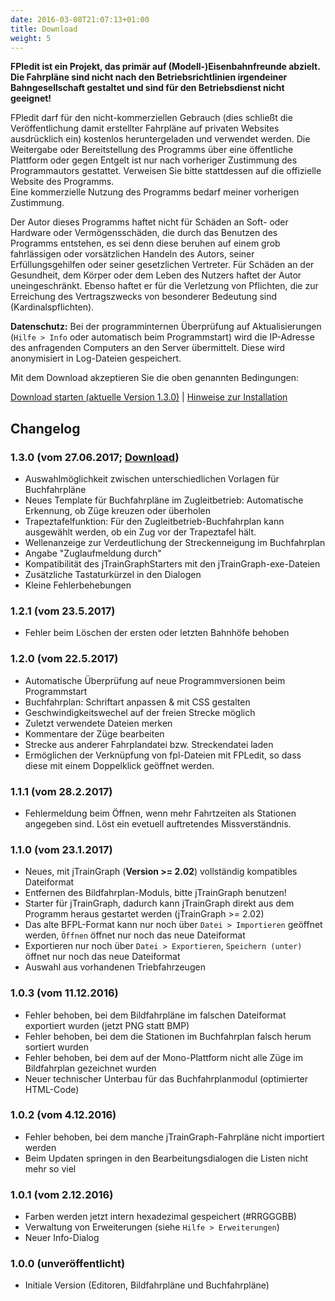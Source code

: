 ```yaml
---
date: 2016-03-08T21:07:13+01:00
title: Download
weight: 5
---
```


**FPledit ist ein Projekt, das primär auf (Modell-)Eisenbahnfreunde abzielt. Die Fahrpläne sind nicht nach den Betriebsrichtlinien irgendeiner Bahngesellschaft gestaltet und sind für den Betriebsdienst nicht geeignet!**

FPledit darf für den nicht-kommerziellen Gebrauch (dies schließt die Veröffentlichung damit erstellter Fahrpläne auf privaten Websites ausdrücklich ein) kostenlos heruntergeladen und verwendet werden. Die Weitergabe oder Bereitstellung des Programms über eine öffentliche Plattform oder gegen Entgelt ist nur nach vorheriger Zustimmung des Programmautors gestattet. Verweisen Sie bitte stattdessen auf die offizielle Website des Programms.   
Eine kommerzielle Nutzung des Programms bedarf meiner vorherigen Zustimmung.

Der Autor dieses Programms haftet nicht für Schäden an Soft- oder Hardware oder Vermögensschäden, die durch das Benutzen des Programms entstehen, es sei denn diese beruhen auf einem grob fahrlässigen oder vorsätzlichen Handeln des Autors, seiner Erfüllungsgehilfen oder seiner gesetzlichen Vertreter. Für  Schäden an der Gesundheit, dem Körper oder dem Leben des Nutzers haftet der Autor uneingeschränkt. Ebenso haftet er für die Verletzung von Pflichten, die zur Erreichung des Vertragszwecks von besonderer Bedeutung sind (Kardinalspflichten).

**Datenschutz:** Bei der programminternen Überprüfung auf Aktualisierungen (`Hilfe > Info` oder automatisch beim Programmstart) wird die IP-Adresse des anfragenden Computers an den Server übermittelt. Diese wird anonymisiert in Log-Dateien gespeichert.

Mit dem Download akzeptieren Sie die oben genannten Bedingungen:

<a href="/files/fpledit-1.3.0.zip" class="downloadbtn"><i class="icon icon-download"></i> Download starten (aktuelle Version 1.3.0)</a>
| [Hinweise zur Installation](/einfuehrung/#installation)

## Changelog

### 1.3.0 (vom 27.06.2017; [Download](/files/fpledit-1.3.0.zip))
* Auswahlmöglichkeit zwischen unterschiedlichen Vorlagen für Buchfahrpläne
* Neues Template für Buchfahrpläne im Zugleitbetrieb: Automatische Erkennung, ob Züge kreuzen oder überholen
* Trapeztafelfunktion: Für den Zugleitbetrieb-Buchfahrplan kann ausgewählt werden, ob ein Zug vor der Trapeztafel hält.
* Wellenanzeige zur Verdeutlichung der Streckenneigung im Buchfahrplan
* Angabe "Zuglaufmeldung durch"
* Kompatibilität des jTrainGraphStarters mit den jTrainGraph-exe-Dateien
* Zusätzliche Tastaturkürzel in den Dialogen
* Kleine Fehlerbehebungen

### 1.2.1 (vom 23.5.2017)
* Fehler beim Löschen der ersten oder letzten Bahnhöfe behoben

### 1.2.0 (vom 22.5.2017)
* Automatische Überprüfung auf neue Programmversionen beim Programmstart
* Buchfahrplan: Schriftart anpassen & mit CSS gestalten
* Geschwindigkeitswechel auf der freien Strecke möglich
* Zuletzt verwendete Dateien merken
* Kommentare der Züge bearbeiten
* Strecke aus anderer Fahrplandatei bzw. Streckendatei laden
* Ermöglichen der Verknüpfung von fpl-Dateien mit FPLedit, so dass diese mit einem Doppelklick geöffnet werden.

### 1.1.1 (vom 28.2.2017)
* Fehlermeldung beim Öffnen, wenn mehr Fahrtzeiten als Stationen angegeben sind. Löst ein evetuell auftretendes Missverständnis.

### 1.1.0 (vom 23.1.2017)
* Neues, mit jTrainGraph (**Version >= 2.02**) vollständig kompatibles Dateiformat
* Entfernen des Bildfahrplan-Moduls, bitte jTrainGraph benutzen!
* Starter für jTrainGraph, dadurch kann jTrainGraph direkt aus dem Programm heraus gestartet werden (jTrainGraph >= 2.02)
* Das alte BFPL-Format kann nur noch über `Datei > Importieren` geöffnet werden, `Öffnen` öffnet nur noch das neue Dateiformat
* Exportieren nur noch über `Datei > Exportieren`, `Speichern (unter)` öffnet nur noch das neue Dateiformat
* Auswahl aus vorhandenen Triebfahrzeugen

### 1.0.3 (vom 11.12.2016)
* Fehler behoben, bei dem Bildfahrpläne im falschen Dateiformat exportiert wurden (jetzt PNG statt BMP)
* Fehler behoben, bei dem die Stationen im Buchfahrplan falsch herum sortiert wurden
* Fehler behoben, bei dem auf der Mono-Plattform nicht alle Züge im Bildfahrplan gezeichnet wurden
* Neuer technischer Unterbau für das Buchfahrplanmodul (optimierter HTML-Code)

### 1.0.2 (vom 4.12.2016)
* Fehler behoben, bei dem manche jTrainGraph-Fahrpläne nicht importiert werden
* Beim Updaten springen in den Bearbeitungsdialogen die Listen nicht mehr so viel

### 1.0.1 (vom 2.12.2016)
* Farben werden jetzt intern hexadezimal gespeichert (#RRGGGBB)
* Verwaltung von Erweiterungen (siehe `Hilfe > Erweiterungen`)
* Neuer Info-Dialog

### 1.0.0 (unveröffentlicht)
* Initiale Version (Editoren, Bildfahrpläne und Buchfahrpläne)